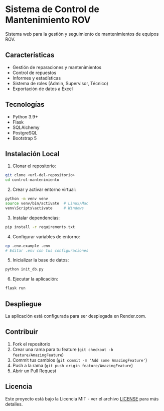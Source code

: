 # Sistema de Control de Mantenimiento ROV

Sistema web para la gestión y seguimiento de mantenimientos de equipos ROV.

## Características

- Gestión de reparaciones y mantenimientos
- Control de repuestos
- Informes y estadísticas
- Sistema de roles (Admin, Supervisor, Técnico)
- Exportación de datos a Excel

## Tecnologías

- Python 3.9+
- Flask
- SQLAlchemy
- PostgreSQL
- Bootstrap 5

## Instalación Local

1. Clonar el repositorio:
```bash
git clone <url-del-repositorio>
cd control-mantenimiento
```

2. Crear y activar entorno virtual:
```bash
python -m venv venv
source venv/bin/activate  # Linux/Mac
venv\Scripts\activate     # Windows
```

3. Instalar dependencias:
```bash
pip install -r requirements.txt
```

4. Configurar variables de entorno:
```bash
cp .env.example .env
# Editar .env con tus configuraciones
```

5. Inicializar la base de datos:
```bash
python init_db.py
```

6. Ejecutar la aplicación:
```bash
flask run
```

## Despliegue

La aplicación está configurada para ser desplegada en Render.com.

## Contribuir

1. Fork el repositorio
2. Crear una rama para tu feature (`git checkout -b feature/AmazingFeature`)
3. Commit tus cambios (`git commit -m 'Add some AmazingFeature'`)
4. Push a la rama (`git push origin feature/AmazingFeature`)
5. Abrir un Pull Request

## Licencia

Este proyecto está bajo la Licencia MIT - ver el archivo [LICENSE](LICENSE) para más detalles.
